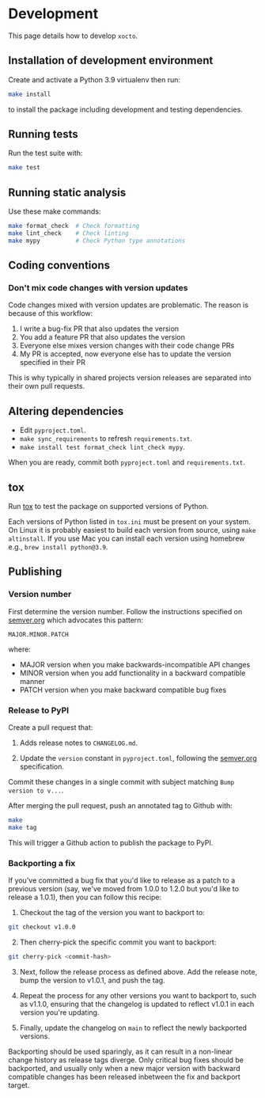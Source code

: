 # Development

This page details how to develop `xocto`.

## Installation of development environment

Create and activate a Python 3.9 virtualenv then run:

```sh
make install
```

to install the package including development and testing dependencies.

## Running tests

Run the test suite with:

```sh
make test
```

## Running static analysis

Use these make commands:

```sh
make format_check  # Check formatting
make lint_check    # Check linting
make mypy          # Check Python type annotations
```

## Coding conventions

### Don't mix code changes with version updates

Code changes mixed with version updates are problematic. The reason is because
of this workflow:

1. I write a bug-fix PR that also updates the version
2. You add a feature PR that also updates the version
3. Everyone else mixes version changes with their code change PRs
4. My PR is accepted, now everyone else has to update the version specified in
   their PR

This is why typically in shared projects version releases are separated into
their own pull requests.

## Altering dependencies

* Edit `pyproject.toml`.
* `make sync_requirements` to refresh `requirements.txt`.
* `make install test format_check lint_check mypy`.

When you are ready, commit both `pyproject.toml` and
`requirements.txt`.

## tox

Run [tox](https://tox.wiki/) to test the package on supported versions
of Python.

Each versions of Python listed in `tox.ini` must be present on your
system. On Linux it is probably easiest to build each version from
source, using `make altinstall`.
If you use Mac you can install each version using homebrew e.g.,
`brew install python@3.9`.

## Publishing

### Version number

First determine the version number. Follow the instructions specified on
[semver.org](https://semver.org/) which advocates this pattern:

```
MAJOR.MINOR.PATCH
```

where:

- MAJOR version when you make backwards-incompatible API changes
- MINOR version when you add functionality in a backward compatible manner
- PATCH version when you make backward compatible bug fixes

### Release to PyPI

Create a pull request that:

1. Adds release notes to `CHANGELOG.md`.

2. Update the `version` constant in `pyproject.toml`, following the
   [semver.org](https://semver.org/) specification.

Commit these changes in a single commit with subject matching
`Bump version to v...`.

After merging the pull request, push an annotated tag to Github with:

```sh
make
make tag
```

This will trigger a Github action to publish the package to PyPI.

### Backporting a fix

If you've committed a bug fix that you'd like to release as a patch to a previous
version (say, we've moved from 1.0.0 to 1.2.0 but you'd like to release a 1.0.1),
then you can follow this recipe:

1. Checkout the tag of the version you want to backport to:

```sh
git checkout v1.0.0
```

2. Then cherry-pick the specific commit you want to backport:

```sh
git cherry-pick <commit-hash>
```

3. Next, follow the release process as defined above. Add the release note, bump
   the version to v1.0.1, and push the tag.

4. Repeat the process for any other versions you want to backport to, such as
   v1.1.0, ensuring that the changelog is updated to reflect v1.0.1 in each
   version you're updating.

5. Finally, update the changelog on `main` to reflect the newly backported versions.

Backporting should be used sparingly, as it can result in a non-linear change
history as release tags diverge. Only critical bug fixes should be backported,
and usually only when a new major version with backward compatible changes has
been released inbetween the fix and backport target.
